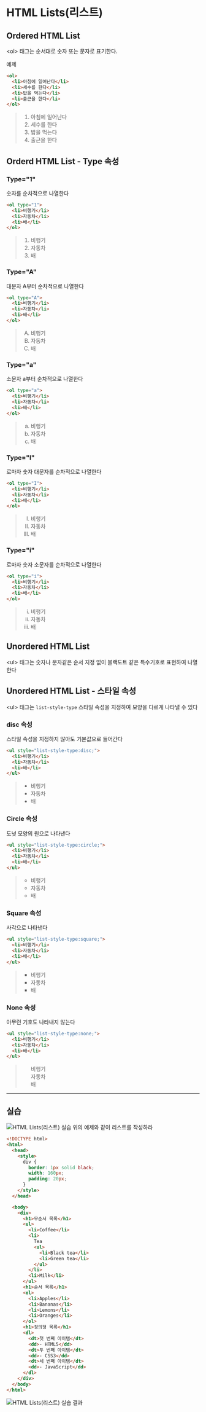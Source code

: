 # HTML Lists(리스트)

## Ordered HTML List

\<ol> 태그는 순서대로 숫자 또는 문자로 표기한다.

예제

```html
<ol>
  <li>아침에 일어난다</li>
  <li>세수를 한다</li>
  <li>밥을 먹는다</li>
  <li>출근을 한다</li>
</ol>
```

> <ol>
>     <li>아침에 일어난다</li>
>     <li>세수를 한다</li>
>     <li>밥을 먹는다</li>
>     <li>출근을 한다</li>
> </ol>

## Orderd HTML List - Type 속성

### Type="1"

숫자를 순차적으로 나열한다

```html
<ol type="1">
  <li>비행기</li>
  <li>자동차</li>
  <li>배</li>
</ol>
```

> <ol type="1">
>     <li>비행기</li>
>     <li>자동차</li>
>     <li>배</li>
> </ol>

### Type="A"

대문자 A부터 순차적으로 나열한다

```html
<ol type="A">
  <li>비행기</li>
  <li>자동차</li>
  <li>배</li>
</ol>
```

> <ol type="A">
>     <li>비행기</li>
>     <li>자동차</li>
>     <li>배</li>
> </ol>

### Type="a"

소문자 a부터 순차적으로 나열한다

```html
<ol type="a">
  <li>비행기</li>
  <li>자동차</li>
  <li>배</li>
</ol>
```

> <ol type="a">
>     <li>비행기</li>
>     <li>자동차</li>
>     <li>배</li>
> </ol>

### Type="I"

로마자 숫자 대문자를 순차적으로 나열한다

```html
<ol type="I">
  <li>비행기</li>
  <li>자동차</li>
  <li>배</li>
</ol>
```

> <ol type="I">
>     <li>비행기</li>
>     <li>자동차</li>
>     <li>배</li>
> </ol>

### Type="i"

로마자 숫자 소문자를 순차적으로 나열한다

```html
<ol type="i">
  <li>비행기</li>
  <li>자동차</li>
  <li>배</li>
</ol>
```

> <ol type="i">
>     <li>비행기</li>
>     <li>자동차</li>
>     <li>배</li>
> </ol>

## Unordered HTML List

\<ul> 태그는 숫자나 문자같은 순서 지정 없이 블랙도트 같은 특수기호로 표현하여 나열한다

## Unordered HTML List - 스타일 속성

\<ul> 태그는 `list-style-type` 스타일 속성을 지정하여 모양을 다르게 나타낼 수 있다

### disc 속성

스타일 속성을 지정하지 않아도 기본값으로 들어간다

```html
<ul style="list-style-type:disc;">
  <li>비행기</li>
  <li>자동차</li>
  <li>배</li>
</ul>
```

> <ul style="list-style-type:disc;">
>   <li>비행기</li>
>   <li>자동차</li>
>   <li>배</li>
> </ul>

### Circle 속성

도넛 모양의 원으로 나타낸다

```html
<ul style="list-style-type:circle;">
  <li>비행기</li>
  <li>자동차</li>
  <li>배</li>
</ul>
```

> <ul style="list-style-type:circle;">
>   <li>비행기</li>
>   <li>자동차</li>
>   <li>배</li>
> </ul>

### Square 속성

사각으로 나타낸다

```html
<ul style="list-style-type:square;">
  <li>비행기</li>
  <li>자동차</li>
  <li>배</li>
</ul>
```

> <ul style="list-style-type:square;">
>   <li>비행기</li>
>   <li>자동차</li>
>   <li>배</li>
> </ul>

### None 속성

아무런 기호도 나타내지 않는다

```html
<ul style="list-style-type:none;">
  <li>비행기</li>
  <li>자동차</li>
  <li>배</li>
</ul>
```

> <ul style="list-style-type:none;">
>   <li>비행기</li>
>   <li>자동차</li>
>   <li>배</li>
> </ul>

---

## 실습

![HTML Lists(리스트) 실습](./imgs/list.png)
위의 예제와 같이 리스트를 작성하라

```html
<!DOCTYPE html>
<html>
  <head>
    <style>
      div {
        border: 1px solid black;
        width: 160px;
        padding: 20px;
      }
    </style>
  </head>

  <body>
    <div>
      <h1>무순서 목록</h1>
      <ul>
        <li>Coffee</li>
        <li>
          Tea
          <ul>
            <li>Black tea</li>
            <li>Green tea</li>
          </ul>
        </li>
        <li>Milk</li>
      </ul>
      <h1>순서 목록</h1>
      <ol>
        <li>Apples</li>
        <li>Bananas</li>
        <li>Lemons</li>
        <li>Oranges</li>
      </ol>
      <h1>정의형 목록</h1>
      <dl>
        <dt>첫 번째 아이템</dt>
        <dd>- HTML5</dd>
        <dt>두 번째 아이템</dt>
        <dd>- CSS3</dd>
        <dt>세 번째 아이템</dt>
        <dd>- JavaScript</dd>
      </dl>
    </div>
  </body>
</html>
```

![HTML Lists(리스트) 실습 결과](./imgs/list1.png)
